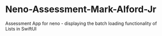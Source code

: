 # Neno-Assessment-Mark-Alford-Jr
Assessment App for neno - displaying the batch loading functionality of Lists in SwiftUI
